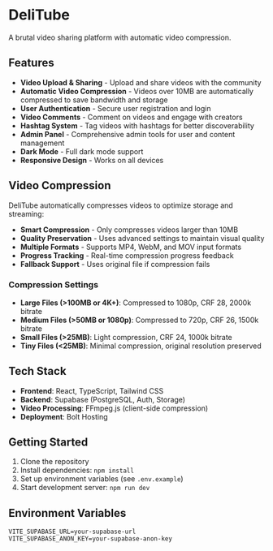 # DeliTube

A brutal video sharing platform with automatic video compression.

## Features

- **Video Upload & Sharing** - Upload and share videos with the community
- **Automatic Video Compression** - Videos over 10MB are automatically compressed to save bandwidth and storage
- **User Authentication** - Secure user registration and login
- **Video Comments** - Comment on videos and engage with creators
- **Hashtag System** - Tag videos with hashtags for better discoverability
- **Admin Panel** - Comprehensive admin tools for user and content management
- **Dark Mode** - Full dark mode support
- **Responsive Design** - Works on all devices

## Video Compression

DeliTube automatically compresses videos to optimize storage and streaming:

- **Smart Compression** - Only compresses videos larger than 10MB
- **Quality Preservation** - Uses advanced settings to maintain visual quality
- **Multiple Formats** - Supports MP4, WebM, and MOV input formats
- **Progress Tracking** - Real-time compression progress feedback
- **Fallback Support** - Uses original file if compression fails

### Compression Settings

- **Large Files (>100MB or 4K+)**: Compressed to 1080p, CRF 28, 2000k bitrate
- **Medium Files (>50MB or 1080p)**: Compressed to 720p, CRF 26, 1500k bitrate  
- **Small Files (>25MB)**: Light compression, CRF 24, 1000k bitrate
- **Tiny Files (<25MB)**: Minimal compression, original resolution preserved

## Tech Stack

- **Frontend**: React, TypeScript, Tailwind CSS
- **Backend**: Supabase (PostgreSQL, Auth, Storage)
- **Video Processing**: FFmpeg.js (client-side compression)
- **Deployment**: Bolt Hosting

## Getting Started

1. Clone the repository
2. Install dependencies: `npm install`
3. Set up environment variables (see `.env.example`)
4. Start development server: `npm run dev`

## Environment Variables

```
VITE_SUPABASE_URL=your-supabase-url
VITE_SUPABASE_ANON_KEY=your-supabase-anon-key
```